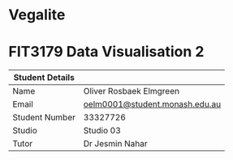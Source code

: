 # Vegalite
# FIT3179 Data Visualisation 2
| Student Details |                                                              |
| --------------- | ------------------------------------------------------------ |
| Name            | Oliver Rosbaek Elmgreen                                      |
| Email           | [oelm0001@student.monash.edu.au](mailto:oelm0001@student.monash.edu.au) |
| Student Number  | 33327726                                                     |
| Studio          | Studio 03                                                    |
| Tutor           | Dr Jesmin Nahar                                              |
